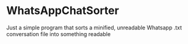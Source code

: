 # WhatsAppChatSorter
Just a simple program that sorts a minified, unreadable Whatsapp  .txt conversation file into something readable
